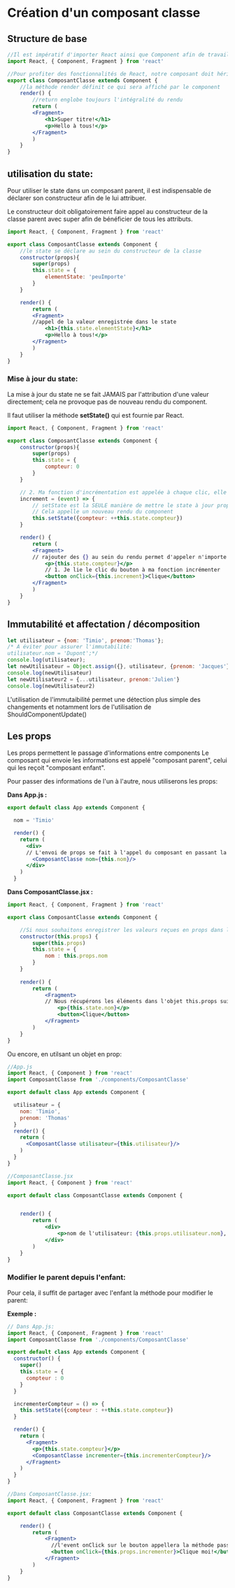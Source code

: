 # Création d'un composant classe

## Structure de base

```jsx
//Il est impératif d'importer React ainsi que Component afin de travailler sur une application React
import React, { Component, Fragment } from 'react'

//Pour profiter des fonctionnalités de React, notre composant doit hériter de Component
export class ComposantClasse extends Component {
    //la méthode render définit ce qui sera affiché par le component
    render() {
        //return englobe toujours l'intégralité du rendu
        return (
        <Fragment>
            <h1>Super titre!</h1>
            <p>Hello à tous!</p>
        </Fragment>
        )
    }
}
```

## utilisation du state:


Pour utiliser le state dans un composant parent, il est indispensable de déclarer son constructeur afin de le lui attribuer.

Le constructeur doit obligatoirement faire appel au constructeur de la classe parent avec super afin de bénéficier de tous les attributs.

```jsx
import React, { Component, Fragment } from 'react'

export class ComposantClasse extends Component {
    //le state se déclare au sein du constructeur de la classe
    constructor(props){
        super(props)
        this.state = {
            elementState: 'peuImporte'
        }
    }

    render() {
        return (
        <Fragment>
        //appel de la valeur enregistrée dans le state
            <h1>{this.state.elementState}</h1>
            <p>Hello à tous!</p>
        </Fragment>
        )
    }
}
```

### Mise à jour du state:

La mise à jour du state ne se fait JAMAIS par l'attribution d'une valeur directement; cela ne provoque pas de nouveau rendu du component.

Il faut utiliser la méthode **setState()** qui est fournie par React.


```jsx
import React, { Component, Fragment } from 'react'

export class ComposantClasse extends Component {
    constructor(props){
        super(props)
        this.state = {
            compteur: 0
        }
    }

    // 2. Ma fonction d'incrémentation est appelée à chaque clic, elle appelle la méthode setState de React.Component 
    increment = (event) => {
        // setState est la SEULE manière de mettre le state à jour proprement
        // Cela appelle un nouveau rendu du component
        this.setState({compteur: ++this.state.compteur})
    }

    render() {
        return (
        <Fragment>
        // rajouter des {} au sein du rendu permet d'appeler n'importe quelle expression JS 
            <p>{this.state.compteur}</p>
            // 1. Je lie le clic du bouton à ma fonction incrémenter 
            <button onClick={this.increment}>Clique</button>
        </Fragment>
        )
    }
}
```

## Immutabilité et affectation / décomposition
```js
let utilisateur = {nom: 'Timio', prenom:'Thomas'};
/* A éviter pour assurer l'immutabilité:
utilisateur.nom = 'Dupont';*/
console.log(utilisateur);
let newUtilisateur = Object.assign({}, utilisateur, {prenom: 'Jacques'});
console.log(newUtilisateur)
let newUtilisateur2 = {...utilisateur, prenom:'Julien'}
console.log(newUtilisateur2)
```

L'utilisation de l'immutaibilité permet une détection plus simple des changements et notamment lors de l'utilisation de ShouldComponentUpdate()

## Les props

Les props permettent le passage d'informations entre components
Le composant qui envoie les informations est appelé "composant parent", celui qui les reçoit "composant enfant".

Pour passer des informations de l'un à l'autre, nous utiliserons les props:

**Dans App.js :**
```jsx
export default class App extends Component {

  nom = 'Timio'

  render() {
    return (
      <div>
      // L'envoi de props se fait à l'appel du composant en passant la valeur après le nom, ici nous envoyons la valeur "nom = Timio" à travers un objet "nom":
        <ComposantClasse nom={this.nom}/>
      </div>
    )
  }
```

**Dans ComposantClasse.jsx :**
```jsx
import React, { Component, Fragment } from 'react'

export class ComposantClasse extends Component {

    //Si nous souhaitons enregistrer les valeurs reçues en props dans le state du composant
    constructor(this.props) {
        super(this.props)
        this.state = {
            nom : this.props.nom
        }
    }
    
    render() {
        return (
            <Fragment>
            // Nous récupérons les éléments dans l'objet this.props suivi du nom du champ précisé à l'appel du composant
                <p>{this.state.nom}</p>
                <button>Clique</button>
            </Fragment>
        )
    }
}
```

Ou encore, en utilsant un objet en prop:

```jsx
//App.js
import React, { Component } from 'react'
import ComposantClasse from './components/ComposantClasse'

export default class App extends Component {

  utilisateur = {
    nom: 'Timio',
    prenom: 'Thomas'
  }
  render() {
    return (
      <ComposantClasse utilisateur={this.utilisateur}/>
    )
  }
}

//ComposantClasse.jsx
import React, { Component } from 'react'

export default class ComposantClasse extends Component {


    render() {
        return (
            <div>
                <p>nom de l'utilisateur: {this.props.utilisateur.nom}, {this.props.utilisateur.prenom}</p>
            </div>
        )
    }
}
```

### Modifier le parent depuis l'enfant:

Pour cela, il suffit de partager avec l'enfant la méthode pour modifier le parent:

**Exemple :**

```jsx
// Dans App.js:
import React, { Component, Fragment } from 'react'
import ComposantClasse from './components/ComposantClasse'

export default class App extends Component {
  constructor() {
    super()
    this.state = {
      compteur : 0
    }
  }

  incrementerCompteur = () => {
    this.setState({compteur : ++this.state.compteur})
  }

  render() {
    return (
      <Fragment>
        <p>{this.state.compteur}</p>
        <ComposantClasse incrementer={this.incrementerCompteur}/>
      </Fragment>
    )
  }
}

//Dans ComposantClasse.jsx:
import React, { Component, Fragment } from 'react'

export default class ComposantClasse extends Component {

    render() {
        return (
            <Fragment>
              //l'event onClick sur le bouton appellera la méthode passée en props appartenant au composant parent
              <button onClick={this.props.incrementer}>Clique moi!</button>
            </Fragment>
        )
    }
}
```